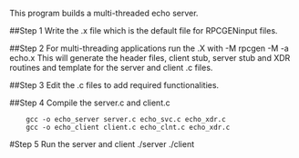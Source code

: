 This program builds a multi-threaded echo server.

##Step 1
Write the .x file which is the default file for RPCGENinput files.

##Step 2
For multi-threading applications run the .X with -M
		rpcgen -M -a echo.x
This will generate the header files, client stub, server stub and XDR routines and template for the server and client .c files.

##Step 3
Edit the .c files to add required functionalities.

##Step 4
Compile the server.c and client.c 

		gcc -o echo_server server.c echo_svc.c echo_xdr.c
		gcc -o echo_client client.c echo_clnt.c echo_xdr.c

#Step 5
Run the server and client
				./server
				./client
